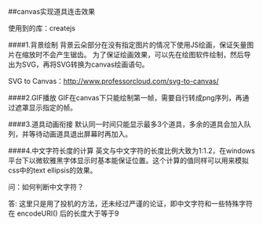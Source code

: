 ##canvas实现道具连击效果

使用到的库：createjs

####1.背景绘制
背景云朵部分在没有指定图片的情况下使用JS绘画，保证矢量图片在缩放时不会产生锯齿。
为了保证绘画效果，可以先在绘图软件绘制，然后导出为SVG，再将SVG转换为canvas绘画语句。

SVG to Canvas：http://www.professorcloud.com/svg-to-canvas/

####2.GIF播放
GIF在canvas下只能绘制第一帧，需要自行转成png序列，再通过遮罩显示指定的帧。

####3.道具动画衔接
默认同一时间只能显示最多3个道具，多余的道具会加入队列，并等待动画道具退出屏幕时再加入。

####4.中文字符长度的计算
英文与中文字符的长度比例大致为1:1.2，在windows平台下以微软雅黑字体显示时基本能保证位置。这个计算的值同样可以用来模拟css中的text ellipsis的效果。

问：如何判断中文字符？

答: 这里只是用了投机的方法，还未经过严谨的论证，即中文字符和一些特殊字符在 encodeURI() 后的长度大于等于9
